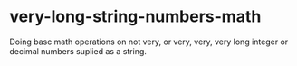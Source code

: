 # very-long-string-numbers-math
Doing basc math operations on not very, or very, very, very long integer or decimal numbers suplied as a string.
